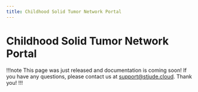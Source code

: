 ```yaml
---
title: Childhood Solid Tumor Network Portal
---
```


# Childhood Solid Tumor Network Portal
!!!note
This page was just released and documentation is coming soon! If you have any questions, please contact us at support@stjude.cloud. Thank you!
!!!
